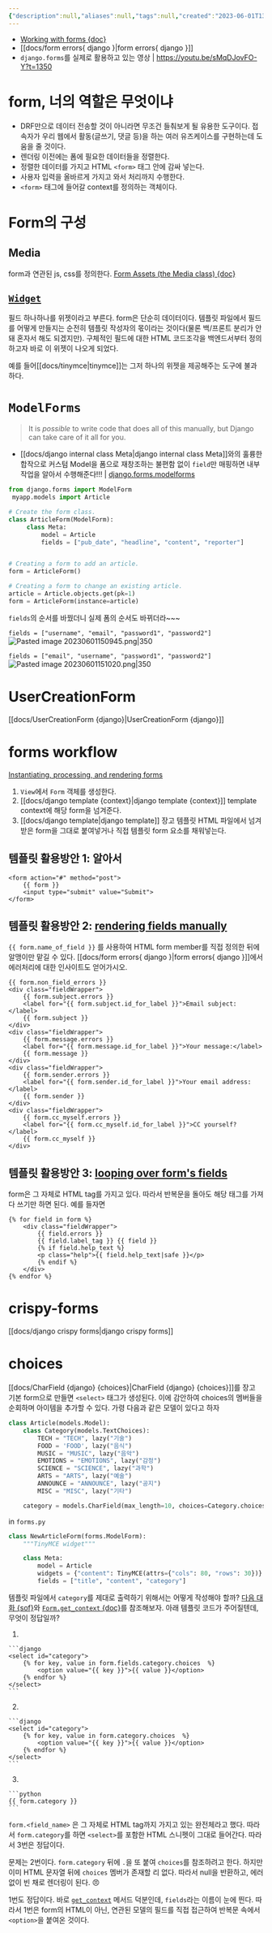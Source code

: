 ```yaml
---
{"description":null,"aliases":null,"tags":null,"created":"2023-06-01T13:33:19","updated":"2023-07-20T08:42:09","title":"django forms","dg-publish":true,"permalink":"/docs/django forms/","dgPassFrontmatter":true}
---
```


- [Working with forms {doc}](https://docs.djangoproject.com/en/4.2/topics/forms/)
- [[docs/form errors{ django }\|form errors{ django }]]
- `django.forms`를 실제로 활용하고 있는 영상 | <https://youtu.be/sMqDJovFO-Y?t=1350>

# form, 너의 역할은 무엇이냐

- DRF만으로 데이터 전송할 것이 아니라면 무조건 들춰보게 될 유용한 도구이다. 접속자가 우리 웹에서 활동(글쓰기, 댓글 등)을 하는 여러 유즈케이스를 구현하는데 도움을 줄 것이다.
- 렌더링 이전에는 폼에 필요한 데이터들을 정렬한다.
- 정렬한 데이터를 가지고 HTML `<form>` 태그 안에 감싸 넣는다.
- 사용자 입력을 올바르게 가지고 와서 처리까지 수행한다.
- `<form>` 태그에 들어갈 context를 정의하는 객체이다.

# Form의 구성

## Media 

form과 연관된 js, css를 정의한다. [Form Assets (the Media class) {doc}](https://docs.djangoproject.com/en/4.2/topics/forms/media/)

## [`Widget`](https://docs.djangoproject.com/en/4.2/ref/forms/widgets/) 

필드 하나하나를 위젯이라고 부른다. form은 단순히 데이터이다. 템플릿 파일에서 필드를 어떻게 만들지는 순전히 템플릿 작성자의 몫이라는 것이다(물론 백/프론트 분리가 안돼 혼자서 해도 되겠지만). 구체적인 필드에 대한 HTML 코드조각을 백엔드서부터 정의하고자 바로 이 위젯이 나오게 되었다.

예를 들어[[docs/tinymce\|tinymce]]는 그저 하나의 위젯을 제공해주는 도구에 불과하다.

# `ModelForms`

> It is _possible_ to write code that does all of this manually, but Django can take care of it all for you.

- [[docs/django internal class Meta\|django internal class Meta]]와의 훌륭한 합작으로 커스텀 Model을 폼으로 재창조하는 불편함 없이 `field`만 매핑하면 내부 작업을 알아서 수행해준다!!! | [django.forms.modelforms](https://docs.djangoproject.com/en/4.2/topics/forms/modelforms/)

```python
from django.forms import ModelForm
 myapp.models import Article

# Create the form class.
class ArticleForm(ModelForm):
     class Meta:
         model = Article
         fields = ["pub_date", "headline", "content", "reporter"]


# Creating a form to add an article.
form = ArticleForm()

# Creating a form to change an existing article.
article = Article.objects.get(pk=1)
form = ArticleForm(instance=article)
```

`fields`의 순서를 바꿨더니 실제 폼의 순서도 바뀌더라~~~

`fields = ["username", "email", "password1", "password2"]`  
![Pasted image 20230601150945.png|350](/img/user/docs/assets/Pasted%20image%2020230601150945.png) 

`fields = ["email", "username", "password1", "password2"]`  
![Pasted image 20230601151020.png|350](/img/user/docs/assets/Pasted%20image%2020230601151020.png)

# UserCreationForm

[[docs/UserCreationForm {django}\|UserCreationForm {django}]]

# forms workflow

[Instantiating, processing, and rendering forms](https://docs.djangoproject.com/en/4.2/topics/forms/#instantiating-processing-and-rendering-forms)

1. `View`에서 `Form` 객체를 생성한다.
2. [[docs/django template {context}\|django template {context}]] template context에 해당 form을 넘겨준다.
3. [[docs/django template\|django template]] 장고 템플릿 HTML 파일에서 넘겨받은 form을 그대로 붙여넣거나 직접 템플릿 form 요소를 채워넣는다.

## 템플릿 활용방안 1: 알아서

```django
<form action="#" method="post">
	{{ form }}
	<input type="submit" value="Submit">
</form>
```

## 템플릿 활용방안 2: [rendering fields manually](https://docs.djangoproject.com/en/4.2/topics/forms/#rendering-fields-manually)

`{{ form.name_of_field }}` 를 사용하여 HTML form member를 직접 정의한 뒤에 알맹이만 맡길 수 있다. [[docs/form errors{ django }\|form errors{ django }]]에서 에러처리에 대한 인사이트도 얻어가시오.

```django
{{ form.non_field_errors }}
<div class="fieldWrapper">
    {{ form.subject.errors }}
    <label for="{{ form.subject.id_for_label }}">Email subject:</label>
    {{ form.subject }}
</div>
<div class="fieldWrapper">
    {{ form.message.errors }}
    <label for="{{ form.message.id_for_label }}">Your message:</label>
    {{ form.message }}
</div>
<div class="fieldWrapper">
    {{ form.sender.errors }}
    <label for="{{ form.sender.id_for_label }}">Your email address:</label>
    {{ form.sender }}
</div>
<div class="fieldWrapper">
    {{ form.cc_myself.errors }}
    <label for="{{ form.cc_myself.id_for_label }}">CC yourself?</label>
    {{ form.cc_myself }}
</div>
```

## 템플릿 활용방안 3: [looping over form's fields](https://docs.djangoproject.com/en/4.2/topics/forms/#looping-over-the-form-s-fields)

form은 그 자체로 HTML tag를 가지고 있다. 따라서 반복문을 돌아도 해당 태그를 가져다 쓰기만 하면 된다. 예를 들자면

```django
{% for field in form %}
    <div class="fieldWrapper">
        {{ field.errors }}
        {{ field.label_tag }} {{ field }}
        {% if field.help_text %}
        <p class="help">{{ field.help_text|safe }}</p>
        {% endif %}
    </div>
{% endfor %}
```

# crispy-forms

[[docs/django crispy forms\|django crispy forms]]

# choices

[[docs/CharField {django} {choices}\|CharField {django} {choices}]]를 장고 기본 form으로 만들면 `<select>` 태그가 생성된다. 이에 감안하여 choices의 멤버들을 순회하며 아이템을 추가할 수 있다. 가령 다음과 같은 모델이 있다고 하자

```python
class Article(models.Model):
    class Category(models.TextChoices):
        TECH = "TECH", lazy("기술")
        FOOD = 'FOOD', lazy("음식")
        MUSIC = "MUSIC", lazy("음악")
        EMOTIONS = "EMOTIONS", lazy("감정")
        SCIENCE = "SCIENCE", lazy("과학")
        ARTS = "ARTS", lazy("예술")
        ANNOUNCE = "ANNOUNCE", lazy("공지")
        MISC = "MISC", lazy("기타")

    category = models.CharField(max_length=10, choices=Category.choices, default=Category.MISC)
```

in `forms.py`

```python
class NewArticleForm(forms.ModelForm):
    """TinyMCE widget"""

    class Meta:
        model = Article
        widgets = {"content": TinyMCE(attrs={"cols": 80, "rows": 30})}
        fields = ["title", "content", "category"]
```

템플릿 파일에서 `category`를 제대로 출력하기 위해서는 어떻게 작성해야 할까? [다음 대화 {sof}](https://stackoverflow.com/questions/36724255/render-choicefield-options-in-django-template)와 [`Form.get_context` {doc}](https://docs.djangoproject.com/en/4.2/ref/forms/api/#get-context)를 참조해보자. 아래 템플릿 코드가 주어질텐데, 무엇이 정답일까?

1. 

	```django
	<select id="category">
		{% for key, value in form.fields.category.choices  %}
			<option value="{{ key }}">{{ value }}</option>
		{% endfor %}
	</select>
	```

2. 

    ```django
	<select id="category">
		{% for key, value in form.category.choices  %}
			<option value="{{ key }}">{{ value }}</option>
		{% endfor %}
	</select>
	```
 
3. 

	```python
	{{ form.category }}
	```

`form.<field_name>` 은 그 자체로 HTML tag까지 가지고 있는 완전체라고 했다. 따라서 `form.category`를 하면 `<select>`를 포함한 HTML 스니펫이 그대로 들어간다. 따라서 3번은 정답이다.

문제는 2번이다. `form.category` 뒤에 `.`을 또 붙여 `choices`를 참조하려고 한다. 하지만 이미 HTML 문자열 뒤에 `choices` 멤버가 존재할 리 없다. 따라서 null을 반환하고, 에러없이 빈 채로 렌더링이 된다. 😠

1번도 정답이다. 바로 [`get_context`](https://docs.djangoproject.com/en/4.2/ref/forms/api/#get-context) 메서드 덕분인데, `fields`라는 이름이 눈에 띈다. 따라서 1번은 form의 HTML이 아닌, 연관된 모델의 필드를 직접 접근하여 반복문 속에서 `<option>`을 붙여온 것이다.
